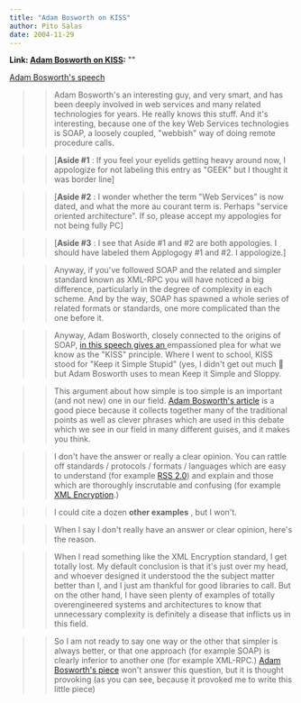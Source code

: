 ```yaml
---
title: "Adam Bosworth on KISS"
author: Pito Salas
date: 2004-11-29
---
```


**Link: [Adam Bosworth on KISS](None):** ""

[Adam Bosworth's speech](<http://www.adambosworth.net/archives/000031.html>)

>>

>> Adam Bosworth's an interesting guy, and very smart, and has been deeply
involved in web services and many related technologies for years. He really
knows this stuff. And it's interesting, because one of the key Web Services
technologies is SOAP, a loosely coupled, "webbish" way of doing remote
procedure calls.

>>

>> [**Aside #1** : If you feel your eyelids getting heavy around now, I
appologize for not labeling this entry as "GEEK" but I thought it was border
line]

>>

>> [**Aside #2** : I wonder whether the term "Web Services" is now dated, and
what the more au courant term is. Perhaps "service oriented architecture". If
so, please accept my appologies for not being fully PC]

>>

>> [**Aside #3** : I see that Aside #1 and #2 are both appologies. I should
have labeled them Applogogy #1 and #2. I appologize.]

>>

>> Anyway, if you've followed SOAP and the related and simpler standard known
as XML-RPC you will have noticed a big difference, particularly in the degree
of complexity in each scheme. And by the way, SOAP has spawned a whole series
of related formats or standards, one more complicated than the one before it.

>>

>> Anyway, Adam Bosworth, closely connected to the origins of SOAP, [in this
speech gives an
](<http://www.adambosworth.net/archives/000031.html>)empassioned plea for what
we know as the "KISS" principle. Where I went to school, KISS stood for "Keep
it Simple Stupid" (yes, I didn't get out much 🙂 but Adam Bosworth uses to mean
Keep it Simple and Sloppy.

>>

>> This argument about how simple is too simple is an important (and not new)
one in our field. [Adam Bosworth's
article](<http://www.adambosworth.net/archives/000031.html>) is a good piece
because it collects together many of the traditional points as well as clever
phrases which are used in this debate which we see in our field in many
different guises, and it makes you think.

>>

>> I don't have the answer or really a clear opinion. You can rattle off
standards / protocols / formats / languages which are easy to understand (for
example [RSS 2.0](<http://blogs.law.harvard.edu/tech/rss>)) and explain and
those which are thoroughly inscrutable and confusing (for example [XML
Encryption](<http://www.w3.org/TR/xmlenc-core/>).)

>>

>> I could cite a dozen **other examples** , but I won't.

>>

>> When I say I don't really have an answer or clear opinion, here's the
reason.

>>

>> When I read something like the XML Encryption standard, I get totally lost.
My default conclusion is that it's just over my head, and whoever designed it
understood the the subject matter better than I, and I just am thankful for
good libraries to call. But on the other hand, I have seen plenty of examples
of totally overengineered systems and architectures to know that unnecessary
complexity is definitely a disease that inflicts us in this field.

>>

>> So I am not ready to say one way or the other that simpler is always
better, or that one approach (for example SOAP) is clearly inferior to another
one (for example XML-RPC.) [Adam Bosworth's
piece](<http://www.adambosworth.net/archives/000031.html>) won't answer this
question, but it is thought provoking (as you can see, because it provoked me
to write this little piece)


